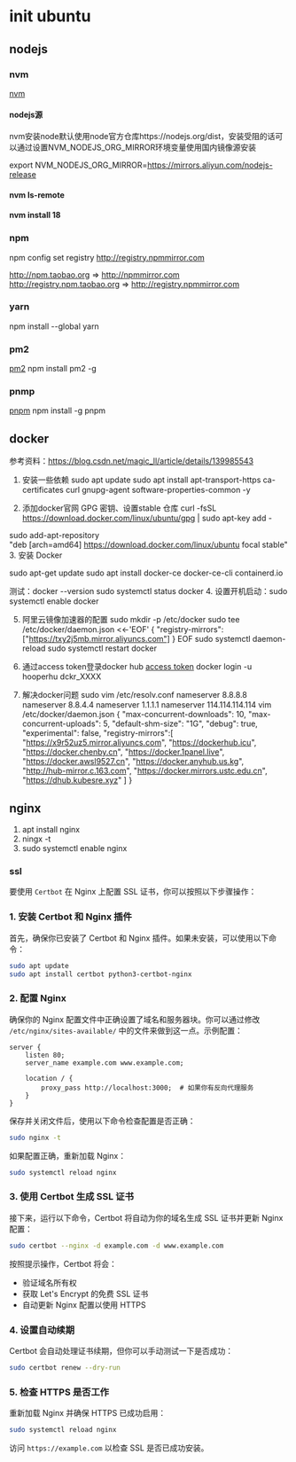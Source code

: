 # init ubuntu 

## nodejs
### nvm
[nvm](https://github.com/nvm-sh/nvm)

#### nodejs源
nvm安装node默认使用node官方仓库https://nodejs.org/dist，安装受阻的话可以通过设置NVM_NODEJS_ORG_MIRROR环境变量使用国内镜像源安装

export NVM_NODEJS_ORG_MIRROR=https://mirrors.aliyun.com/nodejs-release

#### nvm ls-remote

#### nvm install 18

### npm

 npm config set registry http://registry.npmmirror.com

http://npm.taobao.org => http://npmmirror.com
http://registry.npm.taobao.org => http://registry.npmmirror.com


### yarn
npm install --global yarn

### pm2
[ pm2](https://pm2.keymetrics.io/)
npm install pm2 -g

### pnmp
[pnpm](https://www.pnpm.cn/installation)
npm install -g pnpm



## docker
参考资料：https://blog.csdn.net/magic_ll/article/details/139985543
1. 安装一些依赖
sudo apt update
sudo apt install apt-transport-https ca-certificates curl gnupg-agent software-properties-common -y

2. 添加docker官网 GPG 密钥、设置stable 仓库
curl -fsSL https://download.docker.com/linux/ubuntu/gpg | sudo apt-key add -

sudo add-apt-repository \
"deb [arch=amd64] https://download.docker.com/linux/ubuntu focal stable"
3. 安装 Docker

sudo apt-get update
sudo apt install docker-ce docker-ce-cli containerd.io

测试：docker --version
sudo systemctl status docker
4. 设置开机启动：sudo systemctl enable docker

5. 阿里云镜像加速器的配置
sudo mkdir -p /etc/docker
sudo tee /etc/docker/daemon.json <<-'EOF'
{
  "registry-mirrors": ["https://txy2j5mb.mirror.aliyuncs.com"]
}
EOF
sudo systemctl daemon-reload
sudo systemctl restart docker
6. 通过access token登录docker hub
[access token]()
docker login -u hooperhu
dckr_XXXX

7. 解决docker问题
   sudo vim /etc/resolv.conf
nameserver 8.8.8.8
nameserver 8.8.4.4
nameserver 1.1.1.1
nameserver 114.114.114.114
vim /etc/docker/daemon.json
{
     "max-concurrent-downloads": 10,
     "max-concurrent-uploads": 5,
     "default-shm-size": "1G",
     "debug": true,
     "experimental": false,
     "registry-mirrors":[
                "https://x9r52uz5.mirror.aliyuncs.com",
                "https://dockerhub.icu",
                "https://docker.chenby.cn",
                "https://docker.1panel.live",
                "https://docker.awsl9527.cn",
                "https://docker.anyhub.us.kg",
                "http://hub-mirror.c.163.com",
                "https://docker.mirrors.ustc.edu.cn",
                "https://dhub.kubesre.xyz"
        ]
}


## nginx

1. apt install nginx
2. ningx -t
3. sudo systemctl enable nginx
### ssl
要使用 `Certbot` 在 Nginx 上配置 SSL 证书，你可以按照以下步骤操作：

### 1. 安装 Certbot 和 Nginx 插件
首先，确保你已安装了 Certbot 和 Nginx 插件。如果未安装，可以使用以下命令：

```bash
sudo apt update
sudo apt install certbot python3-certbot-nginx
```

### 2. 配置 Nginx
确保你的 Nginx 配置文件中正确设置了域名和服务器块。你可以通过修改 `/etc/nginx/sites-available/` 中的文件来做到这一点。示例配置：

```nginx
server {
    listen 80;
    server_name example.com www.example.com;

    location / {
        proxy_pass http://localhost:3000;  # 如果你有反向代理服务
    }
}
```

保存并关闭文件后，使用以下命令检查配置是否正确：

```bash
sudo nginx -t
```

如果配置正确，重新加载 Nginx：

```bash
sudo systemctl reload nginx
```

### 3. 使用 Certbot 生成 SSL 证书
接下来，运行以下命令，Certbot 将自动为你的域名生成 SSL 证书并更新 Nginx 配置：

```bash
sudo certbot --nginx -d example.com -d www.example.com
```

按照提示操作，Certbot 将会：

- 验证域名所有权
- 获取 Let's Encrypt 的免费 SSL 证书
- 自动更新 Nginx 配置以使用 HTTPS

### 4. 设置自动续期
Certbot 会自动处理证书续期，但你可以手动测试一下是否成功：

```bash
sudo certbot renew --dry-run
```

### 5. 检查 HTTPS 是否工作
重新加载 Nginx 并确保 HTTPS 已成功启用：

```bash
sudo systemctl reload nginx
```

访问 `https://example.com` 以检查 SSL 是否已成功安装。



